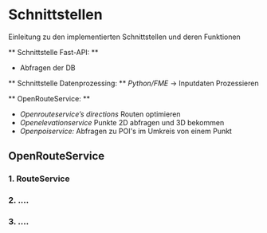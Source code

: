 # Schnittstellen
Einleitung zu den implementierten Schnittstellen und deren Funktionen

** Schnittstelle Fast-API: **
- Abfragen der DB

** Schnittstelle Datenprozessing:  **
*Python/FME* -> Inputdaten Prozessieren

** OpenRouteService: ** 
- *Openrouteservice’s directions* Routen optimieren 
- *Openelevationservice* Punkte 2D abfragen und 3D bekommen
- *Openpoiservice:* Abfragen zu POI's im Umkreis von einem Punkt

## OpenRouteService

### 1. RouteService

### 2. ....

### 3. ....
